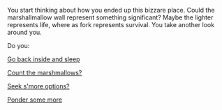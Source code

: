 You start thinking about how you ended up this bizzare place. Could the marshallmallow wall represent something significant? Maybe the lighter represents life, where as fork represents survival. You take another look around
you.

Do you:

[Go back inside and sleep](../sleep/marshmallow.md)

[Count the marshmallows?](../count-the-marshmellows/count-the-marshmellows.md)

[Seek s'more options?](../see-smore-options/see-smore-options.md)

[Ponder some more](ponder-some-more/ponder-some-more.md)